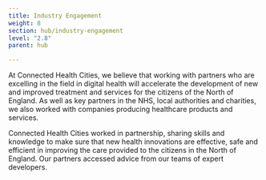 ```yaml
---
title: Industry Engagement
weight: 8
section: hub/industry-engagement
level: "2.8"
parent: hub

---
```


At Connected Health Cities, we believe that working with partners who are excelling in the field in digital health will accelerate the development of new and improved treatment and services for the citizens of the North of England.  As well as key partners in the NHS, local authorities and charities, we also worked with companies producing healthcare products and services.

Connected Health Cities worked in partnership, sharing skills and knowledge to make sure that new health innovations are effective, safe and efficient in improving the care provided to the citizens in the North of England.  Our partners  accessed advice from our teams of expert developers.